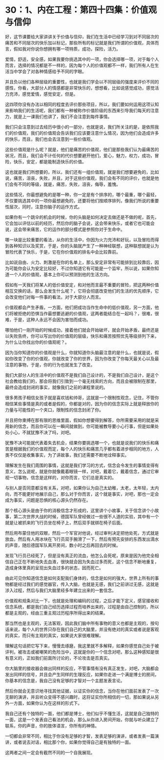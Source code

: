 # 30：1、内在工程：第四十四集：价值观与信仰

好，这节课要给大家讲讲关于价值与信仰，我们在生活中已经学习到对不同层次的痛苦和不同层次的快乐加以标记，那些所有的标记就是我们所谓的价值观，具体而言，假如我对你说你想拥有哪一项特质，成功，探险，活力。

爱情，舒适，安全感，如果我要你挑选其中的一项，你会选择哪一项，对于每个人而言，选择的情况都是不一样的，因为每个人的价值观都不一样，我们所有人在生活当中学会了对各种情感给予不同的字眼。

并且负以他们各种层级的重要性，也就是我们学会以不同层级的强度来评价不同的感性，你看，大部分人的情感都是非常快乐的，想想看，比如说感觉成功，感觉活力充沛，感觉爱情，感觉安定，但是。

这四项你没有办法以相同的程度去评价那些项目，所以，我们要如何运用这项认知来影响我们的生活呢，我们都有一种被称作价值阶级的东西来引导我们每天的注意力，就是上一课我们也讲了，我们不会注意到每件事情。

我们只会注意到过去经历中很小的一部分，也就是说，我们所关注的是，是依照我们的价值观，我们的价值观会告诉我们应该要注意什么情况，因为他们会造成许多的快乐，而且，我们也会去注意到一些价值观。

这些价值观是什么呢？就是，他们是痛苦的价值观，他们是那些我们认为最痛苦的状况，而且，我们会不计任何的代价想要避开他们，爱心，魅力，权力，成功，冒险，快乐，安定，都是能制造快乐的价值。

这也就是我们所想要的，所以，我们还有一组价值观，就是我们想要避免的，比如说，痛苦，沮丧，失败，并且，对于这些价值观，我们会有不同的评价，也就是他们会有不同的等级，就是，痛苦，失败，沮丧，侮辱，羞愧。

这些情况，你最想避免的是哪一种，你一定是有个排序的，哪个最重，哪个最轻，不仅要挑选其中的一项你最想避免的，还要将他们按顺序排列，像我们所说的重要性层次，同时，注意你脑子的运作方式。

如果你有一个跳伞的机会的时候，你的头脑是如何决定去做还是不做的呢，首先，它会加以评估以前的经历，然后你的脑子会说，这会带来快乐，或者它也可能会说，这会带来痛苦，它的运作的部分模式是参照你对于生命中。

哪一块是比较重要的看法，从你的生活中，你因为火力充沛和好玩，以及冒险而得到各种知识以及奖赏，于是，你的头脑就产生了一种神经联想，这种联想就是认为冒险代表了快乐，于是，它在你价值观的排名中会比较靠前。

比如说自由、火力、刺激是在你的名单上，那么安定非常有可能排到比较靠后，因为可能你会认为安定比较好，不过你知道它有可能是一个监牢，所以说，如果你知道一个人的价值观，基本上你可以预测到他的生活方向。

假如有一天我们将某人的低价值安定，和对他而言最不重要的冒险，把这两种价值相互交换的话，那么会发生什么呢？，它将会彻底改变他们的生活的优先顺序，它会改变他们对每一件事的看法，对于大部分人而言。

价值观都会产生矛盾，一方面，他们把成功当作生命中的低价值观，另一方面，他们将被拒绝的恐惧当作最想要逃避的价值观，这两者能结合在一起吗？，很难，很难，于是，这种人永远不会因为害怕而成功。

哪怕他们一刚开始的时候成功，接着他们就会开始破坏，就会开始矛盾，最终还是以失败告终，你可以写出你的价值观的层级，快乐和痛苦按照优先等级排列下来，为什么让你找出你的价值观呢？。

因为当你知道你的价值观是什么，你就知道你头脑最注意的是什么，也就是说，假如你改变了你的价值观，你就改变了你的世界，因为你改变了你每天最关心以及最注意的事物，于是，你的行为也就发生了改变。

我们大部分人的生活中的价值观不是我们自己设计的，不是我们自己设计，是这个社会教给我们的，那会将我们引致到一个毫无线索的方向，而且会被限制在那里，最终会造成封闭的事实，就像我们之前的课程里说的。

很多男孩子相信女孩子就是喜欢钱和帅哥，这就是一个限制性观念，记住，不管你相信某些事情是真的或者是假的，你都是对的，因为你的信念实际上就是释放你的力量与可能性的一个夹口，限制性的信念封闭了你。

并且把你束缚在那有限的思维里面，假如你想要得到解答，你所需要采用的就是采用新的信念，而且你可以在一瞬间就做到，你可能被教导要小心行事，但是如果处处小心，不就犹豫不决了吗，对吧。

犹豫不决可能就代表着失去机会，结果你要挑选哪一个，也就是说我们的快乐和痛苦是根据我们的价值观而定，每个人的快乐和痛苦几乎都有着进步相同的地方，人类不仅仅是收集事实，为了讲故事，我们还需要不断地诠释事实。

理解发生在我们周围的事情，这就是我们学习的方式，信念会令发生的事情变得有意义，怎么说呢，就是你就像戴着眼镜一样，对吧，戴着它，戴着信念，通过它审视一切事物，信念是这样的，对你而言，它们总是真实的。

与别人是否同意都没有关系，对吧，如果你认为自己太幼稚，太老，太年轻，太内向，而不能更好地展示自己，那么对于你而言，这个就是事实，对吧，那也一定会成为事实，问题是恐惧的核心源头仍然存在。

那个核心源头是由于你的消极信念才形成的，这里讲个小故事，关于信念讲个小故事，第二次世界大战的时候，德国军队曾经做过一些很不人道的实验，其中有一个就是让被抓来的飞行员坐在椅子上，然后双手就绑在椅子后面。

然后用布蒙住他的双眼，然后一个军官对他说，经过审判决定把他处死，方式就是放血，然后有人用冰块在飞行员双手腕滑了一下，然后有预先安排的东西发出滴水的声音，随后德国军队离开房间，数小时之后再回去的时候。

发现飞行员已经死了，但是没有真正的流血，他怎么会死呢，原来是因为他完全相信自己正在不断地失去血液，很快就会因为失血过多而死，这个信念不断地重复，造成身体里真的呈现出失血过多的状态，因而死亡。

由此可见你知道信念是如何支配我们身体的，信念是如何的强大，世界上所有的事物都是经过我们的感觉器官，传入大脑，也就是无感，我们之前讲过无感，这就是涉入过程，然后与我们大脑里经多年建立出来的一套信念。

价值观和规条对比一下，也就是处理和编码的过程，之后才能下定义，感官接收和信念系统，都是我们自己经历选择过程而培养出来的，过程是由自己控制的，所以都是主观的，经由三重主观过历程序所得出来的结果。

那当然也是主观的，无法客观，因此我们脑中所有事物的意义也都是主观的，按句话来说，每个人的世界只存在我们自己的大脑里，并没有绝对的真实或者说是客观的真实，而只有主观的真实，如果说大家很难理解。

理解这句话把它写下来，慢慢去琢磨，我这里就不多解释，如果你感觉自己处于被评判，被攻击或被嘲笑的危险当中，这就是你的一个信念对吧，那么这种感知是很有意义的，正如我们前面所讨论的，不论攻击是否真实。

你大脑里的接收器会做出同样的反应，不管事情有没有真正发生，对吧，大脑都会发出同样的信号，并且会产生同样的生理反应，如果你走进一个满是博士的房间，你基本的信念是，我自己没有足够的才智对一个主题发表言论。

然后你就会无意识地寻找其他证据，以证实你的信念，当你在他们面前发表了一次无聊的演讲，并且听众变得不感兴趣时，这将证实你所相信的一切，那如果说从另外一方面，如果你认为在这样的形式下。

我自己还有个独特的一面，他们都是博士，他们似乎不懂生活，这就是自己独特的一面，这是一个发表自己看法的机会，那么从你进入房间开始，你就与听众建立了联系，你的声音，你的肢体语言，你所有的神情。

一切都会非常不同，相比于你没有足够的才智，发表足够的演讲，或者发表一篇演讲，或者说去对话，相比那个你，如果你觉得自己是有独特的一面。

这两者之间一定会有截然不同的一个自我展现。